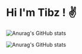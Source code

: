 # Hi I'm Tibz ! :v:


![Anurag's GitHub stats](https://github-readme-stats.vercel.app/api?username=tibo-pdn&hide=contribs,prs)

![Anurag's GitHub stats](https://github-readme-stats.vercel.app/api?username=tibo-pdn&count_private=true)

